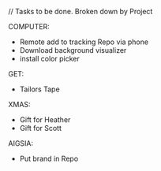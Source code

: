 // Tasks to be done. Broken down by Project 

COMPUTER:
  - Remote add to tracking Repo via phone
  - Download background visualizer
  - install color picker


GET:
  - Tailors Tape

XMAS:
  - Gift for Heather
  - Gift for Scott

 AIGSIA:
  - Put brand in Repo